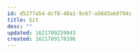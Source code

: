 ```yaml
---
id: d5277a54-dcf8-40a1-9c67-a58d3ab9794c
title: Git
desc: ""
updated: 1621709259943
created: 1621709178396
---
```

